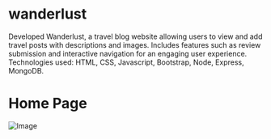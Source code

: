 # wanderlust
Developed Wanderlust, a travel blog website allowing users to view and add travel posts with descriptions and images. Includes features such as review submission and interactive navigation for an engaging user experience. 
Technologies used: HTML, CSS, Javascript, Bootstrap, Node, Express, MongoDB.
# Home Page
![Image](https://github.com/user-attachments/assets/4a9259f6-c771-4e66-a6aa-86223141f4fa)
